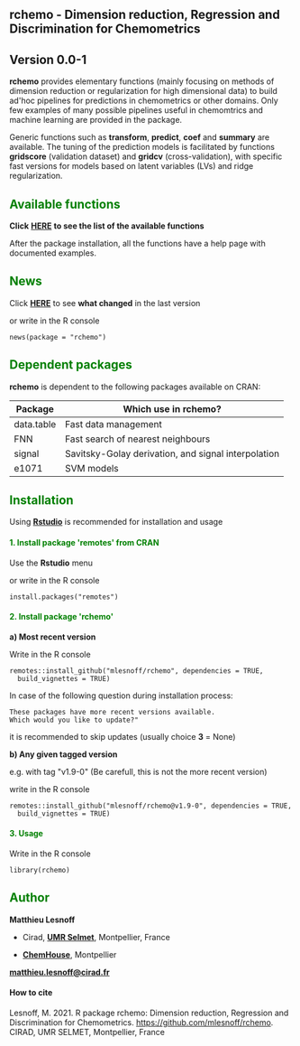 ## rchemo - Dimension reduction, Regression and Discrimination for Chemometrics  
## <span style="color:grey70"> **Version 0.0-1** </span> 

**rchemo** provides elementary functions (mainly focusing on methods of dimension reduction or regularization for high dimensional data) to build ad'hoc pipelines for predictions in chemometrics or other domains. Only few examples of many possible pipelines useful in chemomtrics and machine learning are provided in the package.  

Generic functions such as **transform**, **predict**, **coef** and **summary** are available. The tuning of the prediction models is facilitated by functions **gridscore** (validation dataset) and **gridcv** (cross-validation), with specific fast versions for models based on latent variables (LVs) and ridge regularization.

## <span style="color:green"> **Available functions** </span> 

**Click** [**HERE**](https://github.com/mlesnoff/rchemo/blob/master/doc/rchemo_functions_github.md) **to see the list of the available functions** 

After the package installation, all the functions have a help page with documented examples. 

## <span style="color:green"> **News** </span> 

Click [**HERE**](https://github.com/mlesnoff/rchemo/blob/master/inst/NEWS.md) to see **what changed** in the last version 

or write in the R console
```{r}
news(package = "rchemo")
```

## <span style="color:green"> **Dependent packages** </span> 

**rchemo** is dependent to the following packages available on CRAN:

| Package | Which use in rchemo? |
|---|---|
| data.table | Fast data management |
| FNN | Fast search of nearest neighbours |
| signal | Savitsky-Golay derivation, and signal interpolation |
| e1071 | SVM models |

## <span style="color:green"> **Installation** </span> 

Using [**Rstudio**](https://www.rstudio.com/products/rstudio/download/) is recommended for installation and usage

#### <span style="color:green"> 1.  Install package **'remotes'** from CRAN </span>

Use the **Rstudio** menu 

or write in the R console
```{r}
install.packages("remotes")
```

#### <span style="color:green"> 2. Install package **'rchemo'** </span> 

**a) Most recent version**

Write in the R console
```{r}
remotes::install_github("mlesnoff/rchemo", dependencies = TRUE, 
  build_vignettes = TRUE)
```
In case of the following question during installation process:
```{r}
These packages have more recent versions available.
Which would you like to update?"
```
it is recommended to skip updates (usually choice **3** = None)

**b) Any given tagged version**

e.g. with tag "v1.9-0"   (Be carefull, this is not the more recent version)

write in the R console
```{r}
remotes::install_github("mlesnoff/rchemo@v1.9-0", dependencies = TRUE, 
  build_vignettes = TRUE)
```

#### <span style="color:green"> 3. Usage </span>

Write in the R console
```{r}
library(rchemo)
```

## <span style="color:green"> **Author** </span> 

**Matthieu Lesnoff**

- Cirad, [**UMR Selmet**](https://umr-selmet.cirad.fr/en), Montpellier, France

- [**ChemHouse**](https://www.chemproject.org/ChemHouse), Montpellier

**matthieu.lesnoff@cirad.fr**

#### How to cite

Lesnoff, M. 2021. R package rchemo: Dimension reduction, Regression and Discrimination for Chemometrics. https://github.com/mlesnoff/rchemo. CIRAD, UMR SELMET, Montpellier, France




